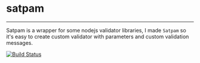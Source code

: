 # satpam
-----
Satpam is a wrapper for some nodejs validator libraries, I made `Satpam` so it's easy to create 
custom validator with parameters and custom validation messages.


[![Build Status](https://travis-ci.org/sendyhalim/satpam.svg)](https://travis-ci.org/sendyhalim/satpam)
